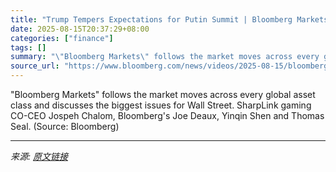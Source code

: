 ```yaml
---
title: "Trump Tempers Expectations for Putin Summit | Bloomberg Markets 8/15/2025"
date: 2025-08-15T20:37:29+08:00
categories: ["finance"]
tags: []
summary: "\"Bloomberg Markets\" follows the market moves across every global asset class and discusses the biggest issues for Wall Street. SharpLink gaming CO-CEO Jospeh Chalom, Bloomberg's Joe Deaux, Yinqin Shen"
source_url: "https://www.bloomberg.com/news/videos/2025-08-15/bloomberg-markets-8-15-2025-video"
---
```


"Bloomberg Markets" follows the market moves across every global asset class and discusses the biggest issues for Wall Street. SharpLink gaming CO-CEO Jospeh Chalom, Bloomberg's Joe Deaux, Yinqin Shen and Thomas Seal. (Source: Bloomberg)

---

*来源: [原文链接](https://www.bloomberg.com/news/videos/2025-08-15/bloomberg-markets-8-15-2025-video)*
